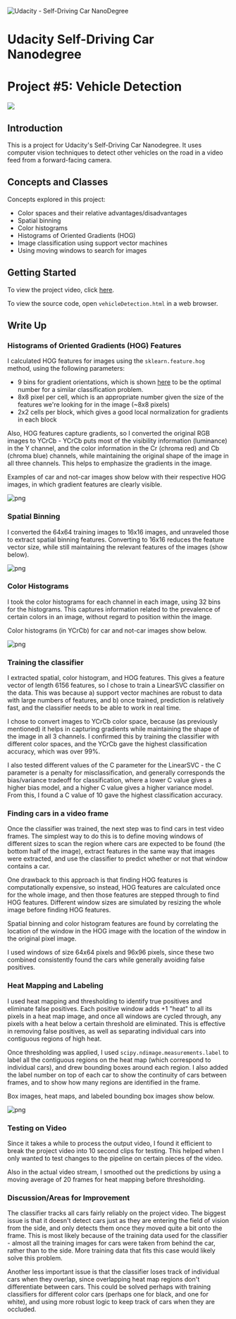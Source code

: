![Udacity - Self-Driving Car NanoDegree](https://s3.amazonaws.com/udacity-sdc/github/shield-carnd.svg)

# Udacity Self-Driving Car Nanodegree
# Project #5: Vehicle Detection

![](https://raw.githubusercontent.com/timmyneutron/CarND-Vehicle-Detection/master/output_images/boundingboxes.jpg)

## Introduction
This is a project for Udacity's Self-Driving Car Nanodegree. It uses computer vision techniques to detect other vehicles on the road in a video feed from a forward-facing camera.

## Concepts and Classes
Concepts explored in this project:

  - Color spaces and their relative advantages/disadvantages
  - Spatial binning
  - Color histograms
  - Histograms of Oriented Gradients (HOG)
  - Image classification using support vector machines
  - Using moving windows to search for images

## Getting Started
To view the project video, click [here](https://youtu.be/uu2P16EPm1Y).

To view the source code, open `vehicleDetection.html` in a web browser.

## Write Up

### Histograms of Oriented Gradients (HOG) Features

I calculated HOG features for images using the `sklearn.feature.hog` method, using the following parameters:

  - 9 bins for gradient orientations, which is shown [here](http://lear.inrialpes.fr/people/triggs/pubs/Dalal-cvpr05.pdf) to be the optimal number for a similar classification problem.
  - 8x8 pixel per cell, which is an appropriate number given the size of the features we're looking for in the image (~8x8 pixels)
  - 2x2 cells per block, which gives a good local normalization for gradients in each block

Also, HOG features capture gradients, so I converted the original RGB images to YCrCb - YCrCb puts most of the visibility information (luminance) in the Y channel, and the color information in the Cr (chroma red) and Cb (chroma blue) channels, while maintaining the original shape of the image in all three channels. This helps to emphasize the gradients in the image.

Examples of car and not-car images show below with their respective HOG images, in which gradient features are clearly visible.

![png](output_images/output_4_1.png)


### Spatial Binning

I converted the 64x64 training images to 16x16 images, and unraveled those to extract spatial binning features. Converting to 16x16 reduces the feature vector size, while still maintaining the relevant features of the images (show below).

![png](output_images/output_6_1.png)


### Color Histograms

I took the color histograms for each channel in each image, using 32 bins for the histograms. This captures information related to the prevalence of certain colors in an image, without regard to position within the image.

Color histograms (in YCrCb) for car and not-car images show below.

![png](output_images/output_8_1.png)

### Training the classifier

I extracted spatial, color histogram, and HOG features. This gives a feature vector of length 6156 features, so I chose to train a LinearSVC classifier on the data. This was because a) support vector machines are robust to data with large numbers of features, and b) once trained, prediction is relatively fast, and the classifier needs to be able to work in real time.

I chose to convert images to YCrCb color space, because (as previously mentioned) it helps in capturing gradients while maintaining the shape of the image in all 3 channels. I confirmed this by training the classifier with different color spaces, and the YCrCb gave the highest classification accuracy, which was over 99%.

I also tested different values of the C parameter for the LinearSVC - the C parameter is a penalty for misclassification, and generally corresponds the bias/variance tradeoff for classification, where a lower C value gives a higher bias model, and a higher C value gives a higher variance model. From this, I found a C value of 10 gave the highest classification accuracy.

### Finding cars in a video frame

Once the classifier was trained, the next step was to find cars in test video frames. The simplest way to do this is to define moving windows of different sizes to scan the region where cars are expected to be found (the bottom half of the image), extract features in the same way that images were extracted, and use the classifier to predict whether or not that window contains a car.

One drawback to this approach is that finding HOG features is computationally expensive, so instead, HOG features are calculated once for the whole image, and then those features are stepped through to find HOG features. Different window sizes are simulated by resizing the whole image before finding HOG features.

Spatial binning and color histogram features are found by correlating the location of the window in the HOG image with the location of the window in the original pixel image.

I used windows of size 64x64 pixels and 96x96 pixels, since these two combined consistently found the cars while generally avoiding false positives.

### Heat Mapping and Labeling

I used heat mapping and thresholding to identify true positives and eliminate false positives. Each positive window adds +1 "heat" to all its pixels in a heat map image, and once all windows are cycled through, any pixels with a heat below a certain threshold are eliminated. This is effective in removing false positives, as well as separating individual cars into contiguous regions of high heat.

Once thresholding was applied, I used `scipy.ndimage.measurements.label` to label all the contiguous regions on the heat map (which correspond to individual cars), and drew bounding boxes around each region. I also added the label number on top of each car to show the continuity of cars between frames, and to show how many regions are identified in the frame.

Box images, heat maps, and labeled bounding box images show below.

![png](output_images/output_18_0.png)


### Testing on Video

Since it takes a while to process the output video, I found it efficient to break the project video into 10 second clips for testing. This helped when I only wanted to test changes to the pipeline on certain pieces of the video.

Also in the actual video stream, I smoothed out the predictions by using a moving average of 20 frames for heat mapping before thresholding.

### Discussion/Areas for Improvement

The classifier tracks all cars fairly reliably on the project video. The biggest issue is that it doesn't detect cars just as they are entering the field of vision from the side, and only detects them once they moved quite a bit onto the frame. This is most likely because of the training data used for the classifier - almost all the training images for cars were taken from behind the car, rather than to the side. More training data that fits this case would likely solve this problem.

Another less important issue is that the classifier loses track of individual cars when they overlap, since overlapping heat map regions don't differentiate between cars. This could be solved perhaps with training classifiers for different color cars (perhaps one for black, and one for white), and using more robust logic to keep track of cars when they are occluded.
